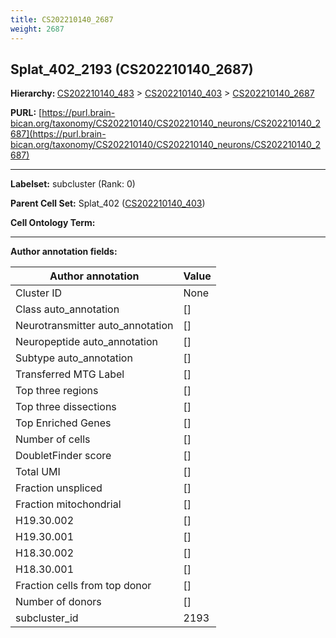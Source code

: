 ```yaml
---
title: CS202210140_2687
weight: 2687
---
```

## Splat_402_2193 (CS202210140_2687)
<b>Hierarchy: </b>
[CS202210140_483](../CS202210140_483) >
[CS202210140_403](../CS202210140_403) >
[CS202210140_2687](../CS202210140_2687)

**PURL:** [https://purl.brain-bican.org/taxonomy/CS202210140/CS202210140_neurons/CS202210140_2687](https://purl.brain-bican.org/taxonomy/CS202210140/CS202210140_neurons/CS202210140_2687)

---


**Labelset:** subcluster (Rank: 0)

**Parent Cell Set:** Splat_402 ([CS202210140_403](../CS202210140_403))



**Cell Ontology Term:** 

[MARKER GENES.]: #


---

[TRANSFERRED ANNOTATIONS.]: #


[AUTHOR ANNOTATION FIELDS.]: #


**Author annotation fields:**

| Author annotation | Value |
|-------------------|-------|
|Cluster ID|None|
|Class auto_annotation|[]|
|Neurotransmitter auto_annotation|[]|
|Neuropeptide auto_annotation|[]|
|Subtype auto_annotation|[]|
|Transferred MTG Label|[]|
|Top three regions|[]|
|Top three dissections|[]|
|Top Enriched Genes|[]|
|Number of cells|[]|
|DoubletFinder score|[]|
|Total UMI|[]|
|Fraction unspliced|[]|
|Fraction mitochondrial|[]|
|H19.30.002|[]|
|H19.30.001|[]|
|H18.30.002|[]|
|H18.30.001|[]|
|Fraction cells from top donor|[]|
|Number of donors|[]|
|subcluster_id|2193|
